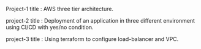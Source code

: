 Project-1 title : AWS three tier architecture.

project-2 title : Deployment of an application in three different environment using CI/CD with yes/no condition.

project-3 title : Using terraform to configure load-balancer and VPC.
